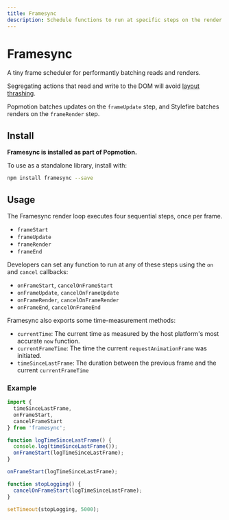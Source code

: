 ```yaml
---
title: Framesync
description: Schedule functions to run at specific steps on the render loop.
---
```


# Framesync

A tiny frame scheduler for performantly batching reads and renders.

Segregating actions that read and write to the DOM will avoid [layout thrashing](https://developers.google.com/web/fundamentals/performance/rendering/avoid-large-complex-layouts-and-layout-thrashing).

Popmotion batches updates on the `frameUpdate` step, and Stylefire batches renders on the `frameRender` step.

<TOC />

## Install

**Framesync is installed as part of Popmotion.**

To use as a standalone library, install with:

```bash
npm install framesync --save
```

## Usage

The Framesync render loop executes four sequential steps, once per frame.

- `frameStart`
- `frameUpdate`
- `frameRender`
- `frameEnd`

Developers can set any function to run at any of these steps using the `on` and `cancel` callbacks:

- `onFrameStart`, `cancelOnFrameStart`
- `onFrameUpdate`, `cancelOnFrameUpdate`
- `onFrameRender`, `cancelOnFrameRender`
- `onFrameEnd`, `cancelOnFrameEnd`

Framesync also exports some time-measurement methods:
- `currentTime`: The current time as measured by the host platform's most accurate `now` function.
- `currentFrameTime`: The time the current `requestAnimationFrame` was initiated.
- `timeSinceLastFrame`: The duration between the previous frame and the current `currentFrameTime`

### Example

```javascript
import {
  timeSinceLastFrame,
  onFrameStart,
  cancelFrameStart
} from 'framesync';

function logTimeSinceLastFrame() {
  console.log(timeSinceLastFrame());
  onFrameStart(logTimeSinceLastFrame);
}

onFrameStart(logTimeSinceLastFrame);

function stopLogging() {
  cancelOnFrameStart(logTimeSinceLastFrame);
}

setTimeout(stopLogging, 5000);
```